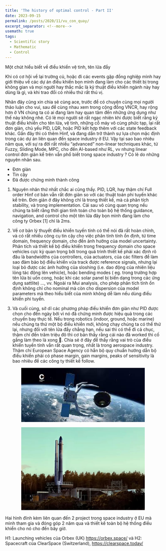 ```yaml
---
title: 'The history of optimal control - Part II'
date: 2023-09-15
permalink: /posts/2020/11/vu_con_quay/
excerpt_separator: <!--more-->
usemath: true
tags:
  - Scientific story
  - Mathematic
  - Control 
---
```


Một chút hiểu biết về điều khiển vệ tinh, tên lửa đẩy

Khi có cơ hội về lại trường củ, hoặc đi các events gặp đồng nghiệp mình hay giới thiệu về các dự án điều khiển bọn mình đang làm cho các thiết bị trong không gian và mọi người hay thắc mắc là kỷ thuật điều khiển ngành này hay dùng là gì, và khi trao đổi có nhiều thứ rất thú vị.

Nhân đây cũng xin chia sẻ cùng ace, trước để có chuyện cùng mọi người thảo luận cho vui, sau để cùng nhau xem trong cộng đồng VNCR, hay rộng hơn ở VN chúng ta có ai đang làm hay quan tâm đến những ứng dụng như thế này không nhé.
Có lẻ mọi người sẽ rất ngạc nhiên khi được biết rằng kỷ thuật điều khiển cho tên lửa, vệ tinh, những cỗ máy vô cùng phức tạp, lại rất đơn giản, chủ yếu PID, LQR, hoặc PID kết hợp thêm với các state feedback khác. Gần đây thì có thêm Hinf, và đang dần trở thành sự lựa chọn mặc định trong các dự án liên quan đến space industry ở EU. Vậy tại sao bao nhiêu năm qua, với sự ra đời rất nhiều “advanced” non-linear techniques khác, từ Fuzzy, Sliding Mode, MPC, cho đến AI-based như RL, vv nhưng linear control đơn giản kể trên vẫn phổ biết trong space industry ? Có lẽ do những nguyên nhân sau.

- Đơn giản
- Tin cậy
- Đã được chứng minh thành công

1. Nguyên nhân thứ nhất chắc ai cũng thấy. PID, LQR, hay thậm chí Full order Hinf cơ bản vẫn rất đơn giản so với các thuật toán phi tuyến khác kể trên. Đơn giản ở đây không chỉ là trong thiết kế, mà cả phân tích stability, và trong implementation. Cái sau vô cùng quan trọng nếu chúng ta biết rằng thời gian tính toán cho toàn bộ hệ thống guidance, navigation, and control cho một tên lửa đây bọn mình đang làm cho công ty Orbex [1] chỉ là 2ms.

2. Về cơ bản lý thuyết điều khiển tuyến tính có thể nói đã rất hoàn chỉnh, và có rất nhiều công cụ tin cậy cho việc phân tính tính ổn định, từ time domain, frequency domain, cho đến ảnh hưởng của model uncertainty. Phân tích và thiết kế bộ điều khiển trong frequency domain cho space vehicles cực kỳ quan trọng bởi trong quá trình thiết kế phải xác định rõ đâu là bandwidths của controllers, của actuators, của các filters để làm sao đảm bảo bộ điều khiển vừa track được reference signals, nhưng lại loại bỏ được các ảnh hưởng của sloshing (i.e. dao động của nhiên liệu lỏng tác động lên vehicle), hoặc bending modes ( eg. trong trường hợp tên lửa bị uốn cong, hoặc khi các solar panel bị biến dạng trong các ứng dụng sattlite) …, vv. Ngoài ra Mui analysis, cho phép phân tích tính ổn định không chỉ cho nominal mà còn cho dispersion của model parameters mà theo hiểu biết của mình không dễ làm nếu dùng điều khiển phi tuyến.

3. Và cuối cùng, sở dĩ các phương pháp điều khiển đơn giản như PID được chọn cho đến ngày bởi vì nó đã chứng minh được hiệu quả trong các chuyến bay thực tế. Nếu trong robotics (indoor, ground, hoặc marine) nếu chúng ta thử một bộ điều khiển mới, không chạy chúng ta có thể thử lại, nhưng đối với tên lửa đẩy chẳng hạn, nếu sai thì có thể đi cả chục, thậm chí đến trăm triệu đô thì cơ bản thấy rằng cái nào đã worked thì cố gắng làm theo là xong 🙂.
Chia sẻ ở đây để thấy rằng vai trò của điều khiển tuyến tính vẫn rất quan trọng, nhất là trong aerospace industry. Thậm chí European Space Agency có hẳn bộ quy chuẩn hướng dẫn bộ điều khiển phải có phase margin, gain margins, peaks of sensitivity là bao nhiêu để các công ty thiết kế follow.

<!--more-->
<p align="center">
<img src="/images/posts/dieu_khien_ve_tinh/clear_space_sattlite.jpg" width="400">
</p>

<!--more-->
<p align="center">
<img src="/images/posts/dieu_khien_ve_tinh/orbex_rocket.jpg" width="400">
</p>


Hai hình đính kèm liên quan đến 2 project trong space industry ở EU mà mình tham gia và đóng góp 2 năm qua và thiết kế toàn bộ hệ thống điều khiển cho nó cho đến bây giờ.

H1: Launching vehicles của Orbex (UK) https://orbex.space/ và
H2: Spacecraft của ClearSpace (Switzerland), https://clearspace.today/